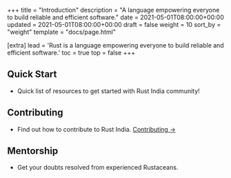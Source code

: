 +++
title = "Introduction"
description = "A language empowering everyone to build reliable and efficient software."
date = 2021-05-01T08:00:00+00:00
updated = 2021-05-01T08:00:00+00:00
draft = false
weight = 10
sort_by = "weight"
template = "docs/page.html"

[extra]
lead = 'Rust is a language empowering everyone to build reliable and efficient software.'
toc = true
top = false
+++

## Quick Start

- Quick list of resources to get started with Rust India community!

## Contributing

- Find out how to contribute to Rust India. [Contributing →](../../contributing/how-to-contribute/)

## Mentorship
- Get your doubts resolved from experienced Rustaceans.
